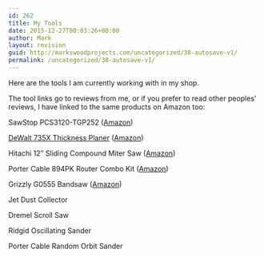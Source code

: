 ```yaml
---
id: 262
title: My Tools
date: 2015-12-27T00:03:26+00:00
author: Mark
layout: revision
guid: http://markswoodprojects.com/uncategorized/38-autosave-v1/
permalink: /uncategorized/38-autosave-v1/
---
```

Here are the tools I am currently working with in my shop.

The tool links go to reviews from me, or if you prefer to read other peoples&#8217; reviews, I have linked to the same products on Amazon too:

SawStop PCS3120-TGP252 (<a href="http://amzn.to/1GL8b9T" target="_blank">Amazon</a>)

[DeWalt 735X Thickness Planer](https://markswoodprojects.com/tools/dewalt-dw735-thickness-planer/) (<a href="http://amzn.to/1d5dxkt" target="_blank">Amazon</a>)

Hitachi 12&#8243; Sliding Compound Miter Saw (<a href="http://amzn.to/1FT4Zs1" target="_blank">Amazon</a>)

Porter Cable 894PK Router Combo Kit (<a href="http://amzn.to/1RxjTYU" target="_blank">Amazon</a>)

Grizzly G0555 Bandsaw (<a href="http://amzn.to/1ShpoNl" target="_blank">Amazon</a>)

Jet Dust Collector

Dremel Scroll Saw

Ridgid Oscillating Sander

Porter Cable Random Orbit Sander